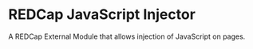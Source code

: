 # REDCap JavaScript Injector

A REDCap External Module that allows injection of JavaScript on pages.
